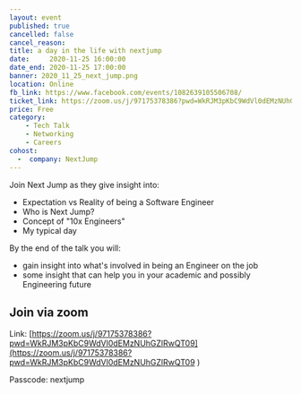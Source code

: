 ```yaml
---
layout: event
published: true
cancelled: false
cancel_reason:
title: a day in the life with nextjump
date:     2020-11-25 16:00:00
date_end: 2020-11-25 17:00:00
banner: 2020_11_25_next_jump.png
location: Online
fb_link: https://www.facebook.com/events/1082639105506708/
ticket_link: https://zoom.us/j/97175378386?pwd=WkRJM3pKbC9WdVl0dEMzNUhGZlRwQT09
price: Free
category:
    - Tech Talk
    - Networking
    - Careers
cohost:
  -  company: NextJump
---
```

Join Next Jump as they give insight into:
- Expectation vs Reality of being a Software Engineer
- Who is Next Jump?
- Concept of "10x Engineers"
- My typical day

By the end of the talk you will:
- gain insight into what's involved in being an Engineer on the job
- some insight that can help you in your academic and possibly Engineering future

## Join via zoom
Link: [https://zoom.us/j/97175378386?pwd=WkRJM3pKbC9WdVl0dEMzNUhGZlRwQT09](https://zoom.us/j/97175378386?pwd=WkRJM3pKbC9WdVl0dEMzNUhGZlRwQT09 )

Passcode: nextjump

